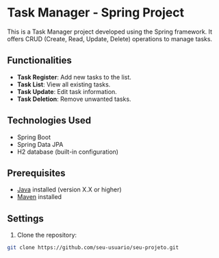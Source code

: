# Task Manager - Spring Project

This is a Task Manager project developed using the Spring framework. It offers CRUD (Create, Read, Update, Delete) operations to manage tasks.

## Functionalities

- **Task Register**: Add new tasks to the list.
- **Task List**: View all existing tasks.
- **Task Update**: Edit task information.
- **Task Deletion**: Remove unwanted tasks.

## Technologies Used

- Spring Boot
- Spring Data JPA
- H2 database (built-in configuration)

## Prerequisites

- [Java](https://www.java.com/) installed (version X.X or higher)
- [Maven](https://maven.apache.org/) installed

## Settings

1. Clone the repository:

```bash
git clone https://github.com/seu-usuario/seu-projeto.git